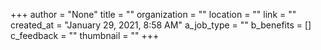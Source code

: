 +++
author = "None"
title = ""
organization = ""
location = ""
link = ""
created_at = "January 29, 2021, 8:58 AM"
a_job_type = ""
b_benefits = []
c_feedback = ""
thumbnail = ""
+++
